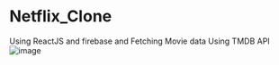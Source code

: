 # Netflix_Clone
Using ReactJS and firebase and
Fetching Movie data Using TMDB API
![image](https://user-images.githubusercontent.com/55452981/164417105-bf820199-150e-49a3-8f9c-47f388ed5196.png)



